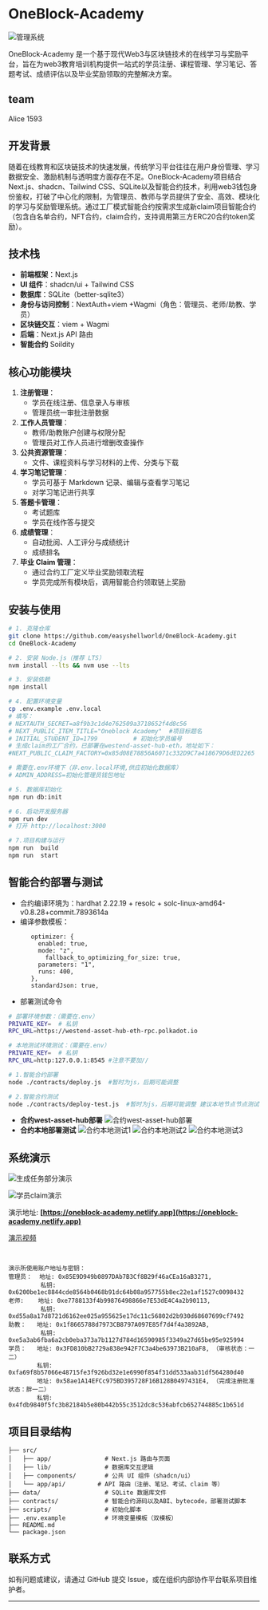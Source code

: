 # OneBlock-Academy

![管理系统](./snapshots/1.gif)

OneBlock-Academy 是一个基于现代Web3与区块链技术的在线学习与奖励平台，旨在为web3教育培训机构提供一站式的学员注册、课程管理、学习笔记、答题考试、成绩评估以及毕业奖励领取的完整解决方案。

## team
Alice 1593

## 开发背景

随着在线教育和区块链技术的快速发展，传统学习平台往往在用户身份管理、学习数据安全、激励机制与透明度方面存在不足。OneBlock-Academy项目结合Next.js、shadcn、Tailwind CSS、SQLite以及智能合约技术，利用web3钱包身份鉴权，打破了中心化的限制，为管理员、教师与学员提供了安全、高效、模块化的学习与奖励管理系统。通过工厂模式智能合约按需求生成新claim项目智能合约（包含白名单合约，NFT合约，claim合约，支持调用第三方ERC20合约token奖励）。

## 技术栈

* **前端框架**：Next.js
* **UI 组件**：shadcn/ui + Tailwind CSS
* **数据库**：SQLite（better-sqlite3）
* **身份与访问控制**：NextAuth+viem +Wagmi（角色：管理员、老师/助教、学员）
* **区块链交互**：viem + Wagmi
* **后端**：Next.js API 路由
* **智能合约** Soildity

## 核心功能模块

1. **注册管理**：
   * 学员在线注册、信息录入与审核
   * 管理员统一审批注册数据
2. **工作人员管理**：
   * 教师/助教账户创建与权限分配
   * 管理员对工作人员进行增删改查操作
3. **公共资源管理**：
   * 文件、课程资料与学习材料的上传、分类与下载
4. **学习笔记管理**：
   * 学员可基于 Markdown 记录、编辑与查看学习笔记
   * 对学习笔记进行共享
5. **答题卡管理**：
   * 考试题库 
   * 学员在线作答与提交
6. **成绩管理**：
   * 自动批阅、人工评分与成绩统计
   * 成绩排名
7. **毕业 Claim 管理**：
   * 通过合约工厂定义毕业奖励领取流程
   * 学员完成所有模块后，调用智能合约领取链上奖励

## 安装与使用

```bash
# 1. 克隆仓库
git clone https://github.com/easyshellworld/OneBlock-Academy.git
cd OneBlock-Academy

# 2. 安装 Node.js（推荐 LTS）
nvm install --lts && nvm use --lts

# 3. 安装依赖
npm install

# 4. 配置环境变量
cp .env.example .env.local
# 填写：
# NEXTAUTH_SECRET=a8f9b3c1d4e762509a3718652f4d8c56
# NEXT_PUBLIC_ITEM_TITLE="Oneblock Academy"  #项目标题名
# INITIAL_STUDENT_ID=1799          # 初始化学员编号
# 生成claim的工厂合约，已部署在westend-asset-hub-eth，地址如下：
#NEXT_PUBLIC_CLAIM_FACTORY=0x85d08E78856A6071c332D9C7a418679D6dED2265 

# 需要在.env环境下（非.env.local环境,供应初始化数据库）
# ADMIN_ADDRESS=初始化管理员钱包地址  

# 5. 数据库初始化
npm run db:init

# 6. 启动开发服务器
npm run dev
# 打开 http://localhost:3000

# 7.项目构建与运行
npm run  build 
npm run  start

```

## 智能合约部署与测试
* 合约编译环境为：hardhat 2.22.19 + resolc + solc-linux-amd64-v0.8.28+commit.7893614a
* 编译参数模板：
   ```
      optimizer: {
        enabled: true,
        mode: "z",
		  fallback_to_optimizing_for_size: true,
        parameters: "1",
        runs: 400,
      },
      standardJson: true,
   ```
* 部署测试命令

```bash
# 部署环境参数：（需要在.env）
PRIVATE_KEY=  # 私钥
RPC_URL=https://westend-asset-hub-eth-rpc.polkadot.io

# 本地测试环境测试：（需要在.env）
PRIVATE_KEY=  # 私钥
RPC_URL=http:127.0.0.1:8545 #注意不要加//

# 1.智能合约部署
node ./contracts/deploy.js  #暂时为js，后期可能调整

# 2.智能合约测试
node ./contracts/deploy-test.js  #暂时为js，后期可能调整 建议本地节点节点测试

```
* **合约west-asset-hub部署**
![合约west-asset-hub部署](./snapshots/deploy.PNG)
* **合约本地部署测试**
![合约本地测试1](./snapshots/deploy-test1.PNG)
![合约本地测试2](./snapshots/deploy-test2.PNG)
![合约本地测试3](./snapshots/deploy-test3.PNG)



## 系统演示
![生成任务部分演示](./snapshots/5.gif)

![学员claim演示](./snapshots/12.gif)

演示地址:
**[https://oneblock-academy.netlify.app](https://oneblock-academy.netlify.app)**

[演示视频](./snapshots/1.mp4)


```


演示所使用账户地址与密钥：
管理员：  地址: 0x85E9D949b0897DAb7B3Cf8B29f46aCEa16aB3271, 
         私钥: 0x6200be1ec8844cde8564b0468b91dc64b08a957755b8ec22e1af1527c0098432
老师:    地址: 0xe7788133f4b99876498866e7E53dE4C4a2b90113, 
         私钥: 0xd55a8a17d8721d6162ee025a955625e17dc11c56802d2b930d68607699cf7492
助教：   地址: 0x1f8665788d7973CB8797A097E85f7d4f4a3892AB, 
         私钥: 0xe5a3ab6fba6a2cb0eba373a7b1127d784d16590985f3349a27d65be95e925994
学员：   地址: 0x3FD810bB2729a838e942F7C3a4be63973B210aF8, （审核状态：一二）
        私钥: 0xfa69f8b57066e48715fe3f926bd32e1e6990f854f31dd533aab31df564280d40
        地址: 0x58ae1A14EFCc975BD395728F16B128B0497431E4, （完成注册批准状态：胖一二）
        私钥: 0x4fdb9840f5fc3b82184b5e80b442b55c3512dc8c536abfcb652744885c1b651d

```



## 项目目录结构

```
├── src/
│   ├── app/               # Next.js 路由与页面
│   ├── lib/               # 数据库交互逻辑
│   ├── components/        # 公共 UI 组件（shadcn/ui）   
│   └── app/api/         # API 路由（注册、笔记、考试、claim 等）
├── data/                  # SQLite 数据库文件
├── contracts/             # 智能合约源码以及ABI、bytecode，部署测试脚本
├── scripts/               # 初始化脚本
├── .env.example           # 环境变量模板（双模板）
├── README.md
└── package.json
```

## 联系方式

如有问题或建议，请通过 GitHub 提交 Issue，或在组织内部协作平台联系项目维护者。

---


